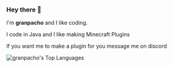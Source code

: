 ### Hey there 👋

I'm **granpacho** and I like coding.

I code in Java and I like making Minecraft Plugins

If you want me to make a plugin for you message me on discord

![granpacho's Top Languages](https://github-readme-stats.vercel.app/api/top-langs/?username=granpacho&theme=tokyonight&show_icons=true&hide_border=false&layout=compact)
